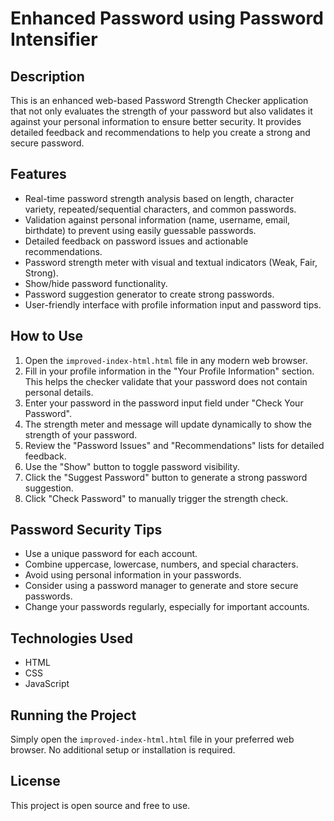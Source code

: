 # Enhanced Password using Password Intensifier

## Description
This is an enhanced web-based Password Strength Checker application that not only evaluates the strength of your password but also validates it against your personal information to ensure better security. It provides detailed feedback and recommendations to help you create a strong and secure password.

## Features
- Real-time password strength analysis based on length, character variety, repeated/sequential characters, and common passwords.
- Validation against personal information (name, username, email, birthdate) to prevent using easily guessable passwords.
- Detailed feedback on password issues and actionable recommendations.
- Password strength meter with visual and textual indicators (Weak, Fair, Strong).
- Show/hide password functionality.
- Password suggestion generator to create strong passwords.
- User-friendly interface with profile information input and password tips.

## How to Use
1. Open the `improved-index-html.html` file in any modern web browser.
2. Fill in your profile information in the "Your Profile Information" section. This helps the checker validate that your password does not contain personal details.
3. Enter your password in the password input field under "Check Your Password".
4. The strength meter and message will update dynamically to show the strength of your password.
5. Review the "Password Issues" and "Recommendations" lists for detailed feedback.
6. Use the "Show" button to toggle password visibility.
7. Click the "Suggest Password" button to generate a strong password suggestion.
8. Click "Check Password" to manually trigger the strength check.

## Password Security Tips
- Use a unique password for each account.
- Combine uppercase, lowercase, numbers, and special characters.
- Avoid using personal information in your passwords.
- Consider using a password manager to generate and store secure passwords.
- Change your passwords regularly, especially for important accounts.

## Technologies Used
- HTML
- CSS
- JavaScript

## Running the Project
Simply open the `improved-index-html.html` file in your preferred web browser. No additional setup or installation is required.

## License
This project is open source and free to use.
